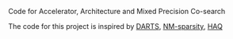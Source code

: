 Code for Accelerator, Architecture and Mixed Precision Co-search 






The code for this project is inspired by [DARTS](https://www.google.com), [NM-sparsity](https://github.com/NM-sparsity/NM-sparsity), [HAQ](https://github.com/mit-han-lab/haq)
